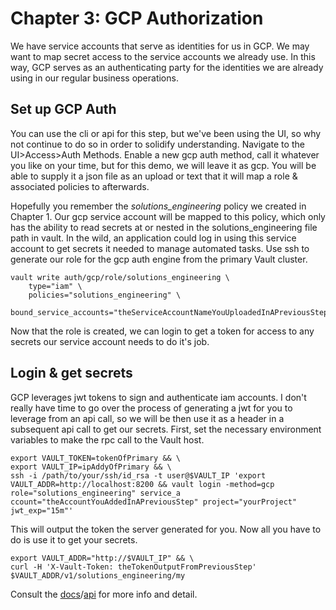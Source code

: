 # Chapter 3: GCP Authorization
We have service accounts that serve as identities for us in GCP. We may want to map secret access to the service accounts we already use. In this way, GCP serves as an authenticating party for the identities we are already using in our regular business operations.

## Set up GCP Auth
You can use the cli or api for this step, but we've been using the UI, so why not continue to do so in order to solidify understanding. Navigate to the UI>Access>Auth Methods. Enable a new gcp auth method, call it whatever you like on your time, but for this demo, we will leave it as gcp. You will be able to supply it a json file as an upload or text that it will map a role & associated policies to afterwards.

Hopefully you remember the _solutions_engineering_ policy we created in Chapter 1. Our gcp service account will be mapped to this policy, which only has the ability to read secrets at or nested in the solutions_engineering file path in vault. In the wild, an application could log in using this service account to get secrets it needed to manage automated tasks. Use ssh to generate our role for the gcp auth engine from the primary Vault cluster.
```
vault write auth/gcp/role/solutions_engineering \
    type="iam" \
    policies="solutions_engineering" \
    bound_service_accounts="theServiceAccountNameYouUploadedInAPreviousStep"
```
Now that the role is created, we can login to get a token for access to any secrets our service account needs to do it's job.

## Login & get secrets
GCP leverages jwt tokens to sign and authenticate iam accounts. I don't really have time to go over the process of generating a jwt for you to leverage from an api call, so we will be  then use it as a header in a subsequent api call to get our secrets. First, set the necessary environment variables to make the rpc call to the Vault host.
```
export VAULT_TOKEN=tokenOfPrimary && \
export VAULT_IP=ipAddyOfPrimary && \
ssh -i /path/to/your/ssh/id_rsa -t user@$VAULT_IP 'export VAULT_ADDR=http://localhost:8200 && vault login -method=gcp role="solutions_engineering" service_a
ccount="theAccountYouAddedInAPreviousStep" project="yourProject" jwt_exp="15m"'
```
This will output the token the server generated for you. Now all you have to do is use it to get your secrets.
```
export VAULT_ADDR="http://$VAULT_IP" && \
curl -H 'X-Vault-Token: theTokenOutputFromPreviousStep' $VAULT_ADDR/v1/solutions_engineering/my
```
Consult the [docs](https://www.vaultproject.io/docs/auth/gcp.html)/[api](https://www.vaultproject.io/api/auth/gcp/index.html) for more info and detail.
